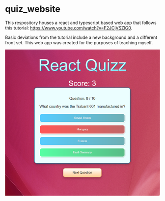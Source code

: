 # quiz_website
This respository houses a react and typescript based web app that follows this tutorial: https://www.youtube.com/watch?v=F2JCjVSZlG0.

Basic deviations from the tutorial include a new background and a different front set.
This web app was created for the purposes of teaching myself.

![Screenshot](https://github.com/AndrewChoiDev/quiz_website/blob/master/screenshots/demo.PNG)
